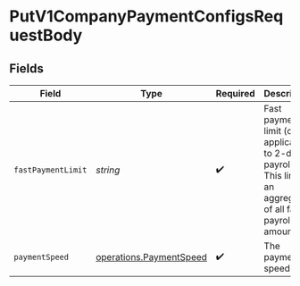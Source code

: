 # PutV1CompanyPaymentConfigsRequestBody


## Fields

| Field                                                                                                          | Type                                                                                                           | Required                                                                                                       | Description                                                                                                    |
| -------------------------------------------------------------------------------------------------------------- | -------------------------------------------------------------------------------------------------------------- | -------------------------------------------------------------------------------------------------------------- | -------------------------------------------------------------------------------------------------------------- |
| `fastPaymentLimit`                                                                                             | *string*                                                                                                       | :heavy_check_mark:                                                                                             | Fast payment limit (only applicable to 2-day payroll). This limit is an aggregate of all fast payrolls amount. |
| `paymentSpeed`                                                                                                 | [operations.PaymentSpeed](../../../sdk/models/operations/paymentspeed.md)                                      | :heavy_check_mark:                                                                                             | The payment speed                                                                                              |
